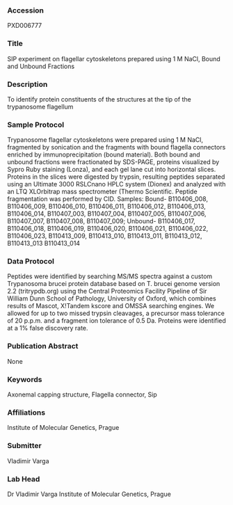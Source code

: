 ### Accession
PXD006777

### Title
SIP experiment on flagellar cytoskeletons prepared using 1 M NaCl, Bound and Unbound Fractions

### Description
To identify protein constituents of the structures at the tip of the trypanosome flagellum

### Sample Protocol
Trypanosome flagellar cytoskeletons were prepared using 1 M NaCl, fragmented by sonication and the fragments with bound flagella connectors enriched by immunoprecipitation (bound material). Both bound and unbound fractions were fractionated by SDS-PAGE, proteins visualized by Sypro Ruby staining (Lonza), and each gel lane cut into horizontal slices. Proteins in the slices were digested by trypsin, resulting peptides separated using an Ultimate 3000 RSLCnano HPLC system (Dionex) and analyzed with an LTQ XLOrbitrap mass spectrometer (Thermo Scientific. Peptide fragmentation was performed by CID. Samples: Bound- B110406_008, B110406_009, B110406_010, B110406_011, B110406_012, B110406_013, B110406_014, B110407_003, B110407_004, B110407_005, B110407_006, B110407_007, B110407_008, B110407_009; Unbound- B110406_017, B110406_018, B110406_019, B110406_020, B110406_021, B110406_022, B110406_023, B110413_009, B110413_010, B110413_011, B110413_012, B110413_013 B110413_014

### Data Protocol
Peptides were identified by searching MS/MS spectra against a custom Trypanosoma brucei protein database based on T. brucei genome version 2.2 (tritrypdb.org) using the Central Proteomics Facility Pipeline of Sir William Dunn School of Pathology, University of Oxford, which combines results of Mascot, X!Tandem kscore and OMSSA searching engines. We allowed for up to two missed trypsin cleavages, a precursor mass tolerance of 20 p.p.m. and a fragment ion tolerance of 0.5 Da. Proteins were identified at a 1% false discovery rate.

### Publication Abstract
None

### Keywords
Axonemal capping structure, Flagella connector, Sip

### Affiliations
Institute of Molecular Genetics, Prague

### Submitter
Vladimir Varga

### Lab Head
Dr Vladimir Varga
Institute of Molecular Genetics, Prague


